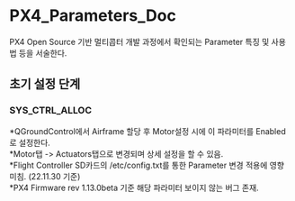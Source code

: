 # PX4_Parameters_Doc
PX4 Open Source 기반 멀티콥터 개발 과정에서 확인되는 Parameter 특징 및 사용법 등을 서술한다.

## 초기 설정 단계 
### SYS_CTRL_ALLOC
*QGroundControl에서 Airframe 할당 후 Motor설정 시에 이 파라미터를 Enabled로 설정한다.  
*Motor탭 -> Actuators탭으로 변경되며 상세 설정을 할 수 있음.  
*Flight Controller SD카드의 /etc/config.txt를 통한 Parameter 변경 적용에 영향 미침. (22.11.30 기준)  
*PX4 Firmware rev 1.13.0beta 기준 해당 파라미터 보이지 않는 버그 존재.  
